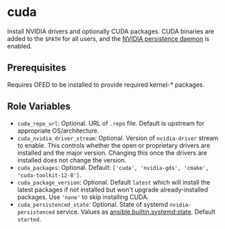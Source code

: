 # cuda

Install NVIDIA drivers and optionally CUDA packages. CUDA binaries are added to the `$PATH` for all users, and the [NVIDIA persistence daemon](https://docs.nvidia.com/deploy/driver-persistence/index.html#persistence-daemon) is enabled.

## Prerequisites

Requires OFED to be installed to provide required kernel-* packages.

## Role Variables

- `cuda_repo_url`: Optional. URL of `.repo` file. Default is upstream for appropriate OS/architecture.
- `cuda_nvidia_driver_stream`: Optional. Version of `nvidia-driver` stream to enable. This controls whether the open or proprietary drivers are installed and the major version. Changing this once the drivers are installed does not change the version.
- `cuda_packages`: Optional. Default: `['cuda', 'nvidia-gds', 'cmake', 'cuda-toolkit-12-8']`.
- `cuda_package_version`: Optional. Default `latest` which will install the latest packages if not installed but won't upgrade already-installed packages. Use `'none'` to skip installing CUDA.
- `cuda_persistenced_state`: Optional. State of systemd `nvidia-persistenced` service. Values as [ansible.builtin.systemd:state](https://docs.ansible.com/ansible/latest/collections/ansible/builtin/systemd_module.html#parameter-state). Default `started`.
